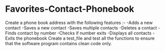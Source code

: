 # Favorites-Contact-Phonebook
Create a phone book address with the following features :-
  -Adds a new contact 
  -Saves a new contact 
  -Saves multiple contacts 
  -Deletes a contact 
  -Finds contact by number 
  -Checks if number exits 
  -Displays all contacts 
  -Exits the phonebook
Create a test_file and test all the functions to ensure that the software program contains clean code only.
